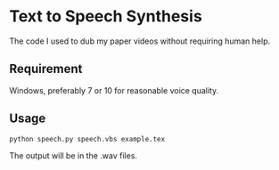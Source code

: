 # Text to Speech Synthesis #

The code I used to dub my paper videos without requiring human help.

## Requirement ##

Windows, preferably 7 or 10 for reasonable voice quality.

## Usage ##

```
python speech.py speech.vbs example.tex

```
The output will be in the .wav files.
